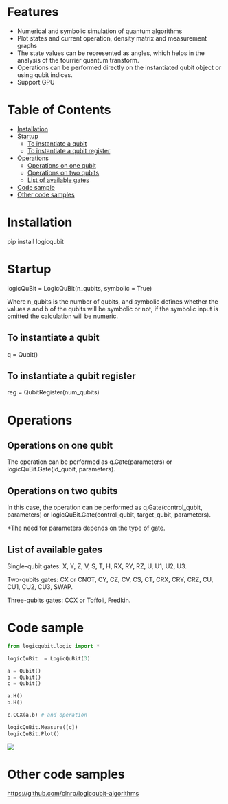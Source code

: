 # Features

- Numerical and symbolic simulation of quantum algorithms
- Plot states and current operation, density matrix and measurement graphs
- The state values can be represented as angles, which helps in the analysis of the fourrier quantum transform.
- Operations can be performed directly on the instantiated qubit object or using qubit indices.
- Support GPU

# Table of Contents
- [Installation](#installation)
- [Startup](#startup)
  * [To instantiate a qubit](#to-instantiate-a-qubit)
  * [To instantiate a qubit register](#to-instantiate-a-qubit-register)
- [Operations](#operations)
  * [Operations on one qubit](#operations-on-one-qubit)
  * [Operations on two qubits](#operations-on-two-qubits)
  * [List of available gates](#list-of-available-gates)
- [Code sample](#code-sample)
- [Other code samples](#other-code-samples)

# Installation

pip install logicqubit

# Startup

logicQuBit  = LogicQuBit(n_qubits, symbolic = True)

Where n_qubits is the number of qubits, and symbolic defines whether the values a and b of the qubits will be symbolic or not, if the symbolic input is omitted the calculation will be numeric.

## To instantiate a qubit

q  = Qubit()

## To instantiate a qubit register

reg = QubitRegister(num_qubits)

# Operations

## Operations on one qubit

The operation can be performed as q.Gate(parameters) or logicQuBit.Gate(id_qubit, parameters).

## Operations on two qubits

In this case, the operation can be performed as q.Gate(control_qubit, parameters) or logicQuBit.Gate(control_qubit, target_qubit, parameters).

*The need for parameters depends on the type of gate.

## List of available gates

Single-qubit gates: X, Y, Z, V, S, T, H, RX, RY, RZ, U, U1, U2, U3.

Two-qubits gates: CX or CNOT, CY, CZ, CV, CS, CT, CRX, CRY, CRZ, CU, CU1, CU2, CU3, SWAP.

Three-qubits gates: CCX or Toffoli, Fredkin.

# Code sample

```python
from logicqubit.logic import *

logicQuBit  = LogicQuBit(3)

a = Qubit()
b = Qubit()
c = Qubit()

a.H()
b.H()

c.CCX(a,b) # and operation

logicQuBit.Measure([c])
logicQuBit.Plot()
```
![](https://github.com/clnrp/logicqubit/blob/master/images/1620579394.png)

# Other code samples

https://github.com/clnrp/logicqubit-algorithms

